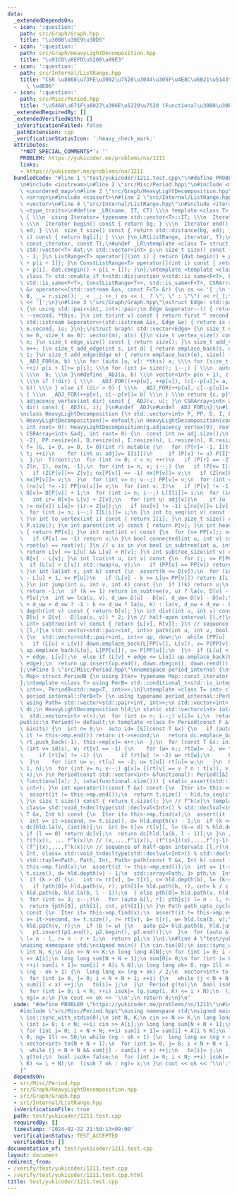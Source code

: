 ```yaml
---
data:
  _extendedDependsOn:
  - icon: ':question:'
    path: src/Graph/Graph.hpp
    title: "\u30B0\u30E9\u30D5"
  - icon: ':question:'
    path: src/Graph/HeavyLightDecomposition.hpp
    title: "\u91CD\u8EFD\u5206\u89E3"
  - icon: ':question:'
    path: src/Internal/ListRange.hpp
    title: "CSR \u8868\u73FE\u3092\u7528\u3044\u305F\u4E8C\u6B21\u5143\u914D\u5217\
      \ \u4ED6"
  - icon: ':question:'
    path: src/Misc/Period.hpp
    title: "\u5468\u671F\u6027\u306E\u5229\u7528 (Functional\u30B0\u30E9\u30D5)"
  _extendedRequiredBy: []
  _extendedVerifiedWith: []
  _isVerificationFailed: false
  _pathExtension: cpp
  _verificationStatusIcon: ':heavy_check_mark:'
  attributes:
    '*NOT_SPECIAL_COMMENTS*': ''
    PROBLEM: https://yukicoder.me/problems/no/1211
    links:
    - https://yukicoder.me/problems/no/1211
  bundledCode: "#line 1 \"test/yukicoder/1211.test.cpp\"\n#define PROBLEM \"https://yukicoder.me/problems/no/1211\"\
    \n#include <iostream>\n#line 2 \"src/Misc/Period.hpp\"\n#include <map>\n#include\
    \ <unordered_map>\n#line 2 \"src/Graph/HeavyLightDecomposition.hpp\"\n#include\
    \ <array>\n#include <cassert>\n#line 2 \"src/Internal/ListRange.hpp\"\n#include\
    \ <vector>\n#line 4 \"src/Internal/ListRange.hpp\"\n#include <iterator>\n#include\
    \ <type_traits>\n#define _LR(name, IT, CT) \\\n template <class T> struct name\
    \ { \\\n  using Iterator= typename std::vector<T>::IT; \\\n  Iterator bg, ed;\
    \ \\\n  Iterator begin() const { return bg; } \\\n  Iterator end() const { return\
    \ ed; } \\\n  size_t size() const { return std::distance(bg, ed); } \\\n  CT &operator[](int\
    \ i) const { return bg[i]; } \\\n }\n_LR(ListRange, iterator, T);\n_LR(ConstListRange,\
    \ const_iterator, const T);\n#undef _LR\ntemplate <class T> struct CSRArray {\n\
    \ std::vector<T> dat;\n std::vector<int> p;\n size_t size() const { return p.size()\
    \ - 1; }\n ListRange<T> operator[](int i) { return {dat.begin() + p[i], dat.begin()\
    \ + p[i + 1]}; }\n ConstListRange<T> operator[](int i) const { return {dat.cbegin()\
    \ + p[i], dat.cbegin() + p[i + 1]}; }\n};\ntemplate <template <class> class F,\
    \ class T> std::enable_if_t<std::disjunction_v<std::is_same<F<T>, ListRange<T>>,\
    \ std::is_same<F<T>, ConstListRange<T>>, std::is_same<F<T>, CSRArray<T>>>, std::ostream\
    \ &> operator<<(std::ostream &os, const F<T> &r) {\n os << '[';\n for (int _=\
    \ 0, __= r.size(); _ < __; ++_) os << (_ ? \", \" : \"\") << r[_];\n return os\
    \ << ']';\n}\n#line 3 \"src/Graph/Graph.hpp\"\nstruct Edge: std::pair<int, int>\
    \ {\n using std::pair<int, int>::pair;\n Edge &operator--() { return --first,\
    \ --second, *this; }\n int to(int v) const { return first ^ second ^ v; }\n friend\
    \ std::istream &operator>>(std::istream &is, Edge &e) { return is >> e.first >>\
    \ e.second, is; }\n};\nstruct Graph: std::vector<Edge> {\n size_t n;\n Graph(size_t\
    \ n= 0, size_t m= 0): vector(m), n(n) {}\n size_t vertex_size() const { return\
    \ n; }\n size_t edge_size() const { return size(); }\n size_t add_vertex() { return\
    \ n++; }\n size_t add_edge(int s, int d) { return emplace_back(s, d), size() -\
    \ 1; }\n size_t add_edge(Edge e) { return emplace_back(e), size() - 1; }\n#define\
    \ _ADJ_FOR(a, b) \\\n for (auto [u, v]: *this) a; \\\n for (size_t i= 0; i < n;\
    \ ++i) p[i + 1]+= p[i]; \\\n for (int i= size(); i--;) { \\\n  auto [u, v]= (*this)[i];\
    \ \\\n  b; \\\n }\n#define _ADJ(a, b) \\\n vector<int> p(n + 1), c(size() << !dir);\
    \ \\\n if (!dir) { \\\n  _ADJ_FOR((++p[u], ++p[v]), (c[--p[u]]= a, c[--p[v]]=\
    \ b)) \\\n } else if (dir > 0) { \\\n  _ADJ_FOR(++p[u], c[--p[u]]= a) \\\n } else\
    \ { \\\n  _ADJ_FOR(++p[v], c[--p[v]]= b) \\\n } \\\n return {c, p}\n CSRArray<int>\
    \ adjacency_vertex(int dir) const { _ADJ(v, u); }\n CSRArray<int> adjacency_edge(int\
    \ dir) const { _ADJ(i, i); }\n#undef _ADJ\n#undef _ADJ_FOR\n};\n#line 5 \"src/Graph/HeavyLightDecomposition.hpp\"\
    \nclass HeavyLightDecomposition {\n std::vector<int> P, PP, D, I, L, R;\npublic:\n\
    \ HeavyLightDecomposition()= default;\n HeavyLightDecomposition(const Graph &g,\
    \ int root= 0): HeavyLightDecomposition(g.adjacency_vertex(0), root) {}\n HeavyLightDecomposition(const\
    \ CSRArray<int> &adj, int root= 0) {\n  const int n= adj.size();\n  P.assign(n,\
    \ -2), PP.resize(n), D.resize(n), I.resize(n), L.resize(n), R.resize(n);\n  auto\
    \ f= [&, i= 0, v= 0, t= 0](int r) mutable {\n   for (P[r]= -1, I[t++]= r; i <\
    \ t; ++i)\n    for (int u: adj[v= I[i]])\n     if (P[v] != u) P[I[t++]= u]= v;\n\
    \  };\n  f(root);\n  for (int r= 0; r < n; ++r)\n   if (P[r] == -2) f(r);\n  std::vector<int>\
    \ Z(n, 1), nx(n, -1);\n  for (int i= n, v; i--;) {\n   if (P[v= I[i]] == -1) continue;\n\
    \   if (Z[P[v]]+= Z[v]; nx[P[v]] == -1) nx[P[v]]= v;\n   if (Z[nx[P[v]]] < Z[v])\
    \ nx[P[v]]= v;\n  }\n  for (int v= n; v--;) PP[v]= v;\n  for (int v: I)\n   if\
    \ (nx[v] != -1) PP[nx[v]]= v;\n  for (int v: I)\n   if (P[v] != -1) PP[v]= PP[PP[v]],\
    \ D[v]= D[P[v]] + 1;\n  for (int i= n; i--;) L[I[i]]= i;\n  for (int v: I) {\n\
    \   int ir= R[v]= L[v] + Z[v];\n   for (int u: adj[v])\n    if (u != P[v] && u\
    \ != nx[v]) L[u]= (ir-= Z[u]);\n   if (nx[v] != -1) L[nx[v]]= L[v] + 1;\n  }\n\
    \  for (int i= n; i--;) I[L[i]]= i;\n }\n int to_seq(int v) const { return L[v];\
    \ }\n int to_vertex(int i) const { return I[i]; }\n size_t size() const { return\
    \ P.size(); }\n int parent(int v) const { return P[v]; }\n int head(int v) const\
    \ { return PP[v]; }\n int root(int v) const {\n  for (v= PP[v];; v= PP[P[v]])\n\
    \   if (P[v] == -1) return v;\n }\n bool connected(int u, int v) const { return\
    \ root(u) == root(v); }\n // u is in v\n bool in_subtree(int u, int v) const {\
    \ return L[v] <= L[u] && L[u] < R[v]; }\n int subtree_size(int v) const { return\
    \ R[v] - L[v]; }\n int lca(int u, int v) const {\n  for (;; v= P[PP[v]]) {\n \
    \  if (L[u] > L[v]) std::swap(u, v);\n   if (PP[u] == PP[v]) return u;\n  }\n\
    \ }\n int la(int v, int k) const {\n  assert(k <= D[v]);\n  for (int u;; k-= L[v]\
    \ - L[u] + 1, v= P[u])\n   if (L[v] - k >= L[u= PP[v]]) return I[L[v] - k];\n\
    \ }\n int jump(int u, int v, int k) const {\n  if (!k) return u;\n  if (u == v)\
    \ return -1;\n  if (k == 1) return in_subtree(v, u) ? la(v, D[v] - D[u] - 1) :\
    \ P[u];\n  int w= lca(u, v), d_uw= D[u] - D[w], d_vw= D[v] - D[w];\n  return k\
    \ > d_uw + d_vw ? -1 : k <= d_uw ? la(u, k) : la(v, d_uw + d_vw - k);\n }\n int\
    \ depth(int v) const { return D[v]; }\n int dist(int u, int v) const { return\
    \ D[u] + D[v] - D[lca(u, v)] * 2; }\n // half-open interval [l,r)\n std::pair<int,\
    \ int> subtree(int v) const { return {L[v], R[v]}; }\n // sequence of closed intervals\
    \ [l,r]\n std::vector<std::pair<int, int>> path(int u, int v, bool edge= 0) const\
    \ {\n  std::vector<std::pair<int, int>> up, down;\n  while (PP[u] != PP[v]) {\n\
    \   if (L[u] < L[v]) down.emplace_back(L[PP[v]], L[v]), v= P[PP[v]];\n   else\
    \ up.emplace_back(L[u], L[PP[u]]), u= P[PP[u]];\n  }\n  if (L[u] < L[v]) down.emplace_back(L[u]\
    \ + edge, L[v]);\n  else if (L[v] + edge <= L[u]) up.emplace_back(L[u], L[v] +\
    \ edge);\n  return up.insert(up.end(), down.rbegin(), down.rend()), up;\n }\n\
    };\n#line 5 \"src/Misc/Period.hpp\"\nnamespace period_internal {\ntemplate <class\
    \ Map> struct PeriodB {\n using Iter= typename Map::const_iterator;\n Map mp;\n\
    };\ntemplate <class T> using PerB= std::conditional_t<std::is_integral_v<T>, PeriodB<std::unordered_map<T,\
    \ int>>, PeriodB<std::map<T, int>>>;\n}\ntemplate <class T= int> class Period:\
    \ period_internal::PerB<T> {\n using typename period_internal::PerB<T>::Iter;\n\
    \ using Path= std::vector<std::pair<int, int>>;\n std::vector<int> t, rt;\n std::vector<T>\
    \ dc;\n HeavyLightDecomposition hld;\n static std::vector<int> iota(int n) {\n\
    \  std::vector<int> v(n);\n  for (int i= n; i--;) v[i]= i;\n  return v;\n }\n\
    public:\n Period()= default;\n template <class F> Period(const F &f, const std::vector<T>\
    \ &inits) {\n  int n= 0;\n  auto id= [&](const T &x) {\n   if (auto it= this->mp.find(x);\
    \ it != this->mp.end()) return it->second;\n   return dc.emplace_back(x), t.push_back(-1),\
    \ rt.push_back(-1), this->mp[x]= n++;\n  };\n  for (const T &s: inits)\n   if\
    \ (int v= id(s), w; rt[v] == -1) {\n    for (w= v;; rt[w]= -2, w= t[w]= id(f(dc[w])))\n\
    \     if (rt[w] != -1) {\n      if (rt[w] != -2) w= rt[w];\n      break;\n   \
    \  }\n    for (int u= v; rt[u] == -2; u= t[u]) rt[u]= w;\n   }\n  Graph g(n +\
    \ 1, n);\n  for (int v= n; v--;) g[v]= {(rt[v] == v ? n : t[v]), v};\n  hld= HeavyLightDecomposition(g.adjacency_vertex(1),\
    \ n);\n }\n Period(const std::vector<int> &functional): Period([&](int x) { return\
    \ functional[x]; }, iota(functional.size())) { static_assert(std::is_same_v<T,\
    \ int>); }\n int operator()(const T &x) const {\n  Iter it= this->mp.find(x);\n\
    \  assert(it != this->mp.end());\n  return t.size() - hld.to_seq(it->second);\n\
    \ }\n size_t size() const { return t.size(); }\n // f^k(x)\n template <class Int,\
    \ class= std::void_t<decltype(std::declval<Int>() % std::declval<int>())>> T jump(const\
    \ T &x, Int k) const {\n  Iter it= this->mp.find(x);\n  assert(it != this->mp.end());\n\
    \  int v= it->second, n= t.size(), d= hld.depth(v) - 1;\n  if (k <= d) return\
    \ dc[hld.la(v, (int)k)];\n  int b= t[v= rt[v]], l= (k-= d) % hld.depth(b);\n \
    \ if (l == 0) return dc[v];\n  return dc[hld.la(b, l - 1)];\n }\n // x, f(x),\
    \ f(f(x)), ... f^k(x)\n // (x,...,f^i(x)), (f^(i+1)(x),...,f^(j-1)(x)) x cycle,\
    \ (f^j(x),...,f^k(x))\n // sequence of half-open intervals [l,r)\n template <class\
    \ Int, class= std::void_t<decltype(std::declval<Int>() % std::declval<int>())>>\
    \ std::tuple<Path, Path, Int, Path> path(const T &x, Int k) const {\n  Iter it=\
    \ this->mp.find(x);\n  assert(it != this->mp.end());\n  int v= it->second, n=\
    \ t.size(), d= hld.depth(v) - 1;\n  std::array<Path, 3> pth;\n  Int cnt= 0;\n\
    \  if (k > d) {\n   int r= rt[v], b= t[r], c= hld.depth(b), l= (k-= d) % c;\n\
    \   if (pth[0]= hld.path(v, r), pth[1]= hld.path(b, r), cnt= k / c; l) pth[2]=\
    \ hld.path(b, hld.la(b, l - 1));\n  } else pth[0]= hld.path(v, hld.la(v, (int)k));\n\
    \  for (int s= 3; s--;)\n   for (auto &[l, r]: pth[s]) l= n - l, r= n - r + 1;\n\
    \  return {pth[0], pth[1], cnt, pth[2]};\n }\n Path path_upto_cycle(const T &x)\
    \ const {\n  Iter it= this->mp.find(x);\n  assert(it != this->mp.end());\n  int\
    \ v= it->second, n= t.size(), r= rt[v], b= t[r], w= hld.lca(b, v);\n  auto p1=\
    \ hld.path(v, r);\n  if (b != w) {\n   auto p2= hld.path(b, hld.jump(w, b, 1));\n\
    \   p1.insert(p1.end(), p2.begin(), p2.end());\n  }\n  for (auto &[l, r]: p1)\
    \ l= n - l, r= n - r + 1;\n  return p1;\n }\n};\n#line 4 \"test/yukicoder/1211.test.cpp\"\
    \nusing namespace std;\nsigned main() {\n cin.tie(0);\n ios::sync_with_stdio(0);\n\
    \ int N, K;\n cin >> N >> K;\n long long A[N];\n for (int i= 0; i < N; ++i) cin\
    \ >> A[i];\n long long sum[N + N + 1];\n sum[0]= 0;\n for (int i= 0; i < N + N;\
    \ ++i) sum[i + 1]= sum[i] + A[i % N];\n long long ok= 0, ng= 1ll << 50;\n while\
    \ (ng - ok > 1) {\n  long long x= (ng + ok) / 2;\n  vector<int> to(N + N + 1);\n\
    \  for (int i= 0, j= 0; i < N + N + 1; ++i) {\n   while (j < N + N && sum[j] -\
    \ sum[i] < x) ++j;\n   to[i]= j;\n  }\n  Period g(to);\n  bool isok= false;\n\
    \  for (int i= 0; i < N; ++i) isok|= (g.jump(i, K) <= i + N);\n  (isok ? ok :\
    \ ng)= x;\n }\n cout << ok << '\\n';\n return 0;\n}\n"
  code: "#define PROBLEM \"https://yukicoder.me/problems/no/1211\"\n#include <iostream>\n\
    #include \"src/Misc/Period.hpp\"\nusing namespace std;\nsigned main() {\n cin.tie(0);\n\
    \ ios::sync_with_stdio(0);\n int N, K;\n cin >> N >> K;\n long long A[N];\n for\
    \ (int i= 0; i < N; ++i) cin >> A[i];\n long long sum[N + N + 1];\n sum[0]= 0;\n\
    \ for (int i= 0; i < N + N; ++i) sum[i + 1]= sum[i] + A[i % N];\n long long ok=\
    \ 0, ng= 1ll << 50;\n while (ng - ok > 1) {\n  long long x= (ng + ok) / 2;\n \
    \ vector<int> to(N + N + 1);\n  for (int i= 0, j= 0; i < N + N + 1; ++i) {\n \
    \  while (j < N + N && sum[j] - sum[i] < x) ++j;\n   to[i]= j;\n  }\n  Period\
    \ g(to);\n  bool isok= false;\n  for (int i= 0; i < N; ++i) isok|= (g.jump(i,\
    \ K) <= i + N);\n  (isok ? ok : ng)= x;\n }\n cout << ok << '\\n';\n return 0;\n\
    }"
  dependsOn:
  - src/Misc/Period.hpp
  - src/Graph/HeavyLightDecomposition.hpp
  - src/Graph/Graph.hpp
  - src/Internal/ListRange.hpp
  isVerificationFile: true
  path: test/yukicoder/1211.test.cpp
  requiredBy: []
  timestamp: '2024-02-22 21:50:13+09:00'
  verificationStatus: TEST_ACCEPTED
  verifiedWith: []
documentation_of: test/yukicoder/1211.test.cpp
layout: document
redirect_from:
- /verify/test/yukicoder/1211.test.cpp
- /verify/test/yukicoder/1211.test.cpp.html
title: test/yukicoder/1211.test.cpp
---
```

